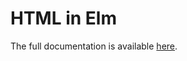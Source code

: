 # HTML in Elm

The full documentation is available [here][docs].

[docs]: http://package.elm-lang.org/packages/elm-lang/html/latest/
